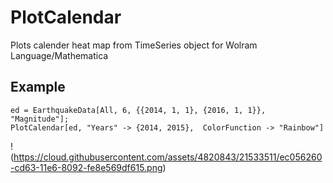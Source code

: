 # PlotCalendar

Plots calender heat map from TimeSeries object for Wolram Language/Mathematica

## Example

```
ed = EarthquakeData[All, 6, {{2014, 1, 1}, {2016, 1, 1}}, "Magnitude"];
PlotCalendar[ed, "Years" -> {2014, 2015},  ColorFunction -> "Rainbow"]
```

!(https://cloud.githubusercontent.com/assets/4820843/21533511/ec056260-cd63-11e6-8092-fe8e569df615.png)